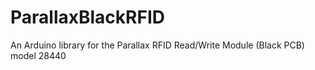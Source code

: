 ParallaxBlackRFID
=================

An Arduino library for the Parallax RFID Read/Write Module (Black PCB) model 28440
